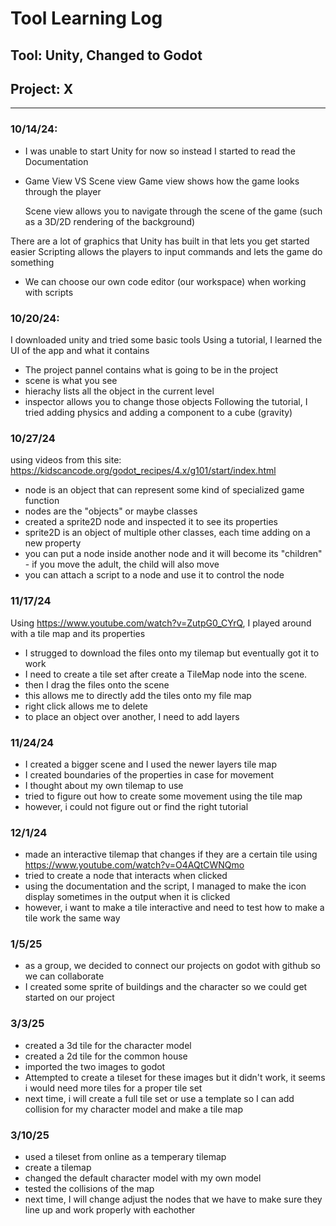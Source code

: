 # Tool Learning Log

## Tool: Unity, Changed to Godot

## Project: **X**

---

### 10/14/24:
* I was unable to start Unity for now so instead I started to read the Documentation
* Game View VS Scene view
  Game view shows how the game looks through the player
  
  Scene view allows you to navigate through the scene of the game (such as a 3D/2D rendering of the background)

There are a lot of graphics that Unity has built in that lets you get started easier
Scripting allows the players to input commands and lets the game do something
* We can choose our own code editor (our workspace) when working with scripts

### 10/20/24:
I downloaded unity and tried some basic tools
Using a tutorial, I learned the UI of the app and what it contains
* The project pannel contains what is going to be in the project
* scene is what you see
* hierachy lists all the object in the current level
* inspector allows you to change those objects
Following the tutorial, I tried adding physics and adding a component to a cube (gravity)

### 10/27/24

using videos from this site: https://kidscancode.org/godot_recipes/4.x/g101/start/index.html

* node is an object that can represent some kind of specialized game function
* nodes are the "objects" or maybe classes
* created a sprite2D node and inspected it to see its properties
* sprite2D is an object of multiple other classes, each time adding on a new property
* you can put a node inside another node and it will become its "children" - if you move the adult, the child will also move
* you can attach a script to a node and use it to control the node

### 11/17/24

Using https://www.youtube.com/watch?v=ZutpG0_CYrQ, I played around with a tile map and its properties

* I strugged to download the files onto my tilemap but eventually got it to work
* I need to create a tile set after create a TileMap node into the scene. 
* then I drag the files onto the scene
* this allows me to directly add the tiles onto my file map
* right click allows me to delete
* to place an object over another, I need to add layers

### 11/24/24

* I created a bigger scene and I used the newer layers tile map
* I created boundaries of the properties in case for movement
* I thought about my own tilemap to use
* tried to figure out how to create some movement using the tile map
* however, i could not figure out or find the right tutorial

### 12/1/24

* made an interactive tilemap that changes if they are a certain tile using https://www.youtube.com/watch?v=O4AQtCWNQmo
* tried to create a node that interacts when clicked
* using the documentation and the script, I managed to make the icon display sometimes in the output when it is clicked
* however, i want to make a tile interactive and need to test how to make a tile work the same way

### 1/5/25

* as a group, we decided to connect our projects on godot with github so we can collaborate
* I created some sprite of buildings and the character so we could get started on our project

### 3/3/25

* created a 3d tile for the character model
* created a 2d tile for the common house
* imported the two images to godot
* Attempted to create a tileset for these images but it didn't work, it seems i would need more tiles for a proper tile set
* next time, i will create a full tile set or use a template so I can add collision for my character model and make a tile map

### 3/10/25

* used a tileset from online as a temperary tilemap
* create a tilemap
* changed the default character model with my own model
* tested the collisions of the map
* next time, I will change adjust the nodes that we have to make sure they line up and work properly with eachother
<!-- 
* Links you used today (websites, videos, etc)
* Things you tried, progress you made, etc
* Challenges, a-ha moments, etc
* Questions you still have
* What you're going to try next
-->
